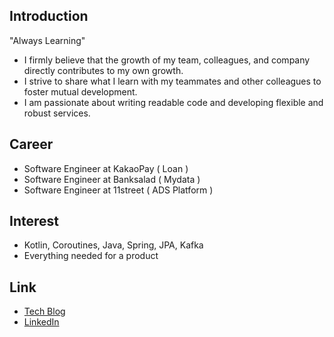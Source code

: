 ## Introduction

"Always Learning"

- I firmly believe that the growth of my team, colleagues, and company directly contributes to my own growth.
- I strive to share what I learn with my teammates and other colleagues to foster mutual development.
- I am passionate about writing readable code and developing flexible and robust services.

## Career

- Software Engineer at KakaoPay ( Loan )
- Software Engineer at Banksalad ( Mydata )
- Software Engineer at 11street ( ADS Platform )

## Interest

- Kotlin, Coroutines, Java, Spring, JPA, Kafka
- Everything needed for a product

## Link

- [Tech Blog](https://junhee-ko.github.io)
- [LinkedIn](https://www.linkedin.com/in/junhee-ko)
